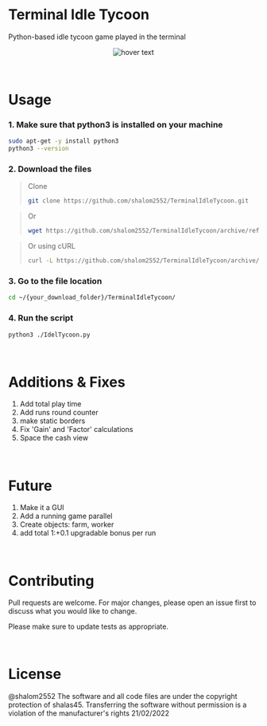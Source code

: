 # Terminal Idle Tycoon
Python-based idle tycoon game played in the terminal

<p align="center">
  <img src="https://i.ibb.co/jgz57S9/Screenshot-2022-02-21-180649.png" title="hover text">
</p>

<br>

# Usage
### 1. Make sure that python3 is installed on your machine
```bash
sudo apt-get -y install python3 
python3 --version
```
### 2. Download the files
> Clone
>```bash
>git clone https://github.com/shalom2552/TerminalIdleTycoon.git
>```

> Or
>```bash
>wget https://github.com/shalom2552/TerminalIdleTycoon/archive/refs/heads/main.zip
>```

> Or using cURL
>```bash
>curl -L https://github.com/shalom2552/TerminalIdleTycoon/archive/refs/heads/main.zip
>```
### 3. Go to the file location
```bash
cd ~/{your_download_folder}/TerminalIdleTycoon/
```
### 4. Run the script
```bash
python3 ./IdelTycoon.py
```
<br>

# Additions & Fixes
  1. Add total play time 
  2. Add runs round counter
  3. make static borders
  4. Fix 'Gain' and 'Factor' calculations
  5. Space the cash view

<br>
  
# Future
  1. Make it a GUI
  2. Add a running game parallel
  3. Create objects: farm, worker
  4. add total 1:+0.1 upgradable bonus per run
  
<br>

# Contributing
Pull requests are welcome. For major changes, please open an issue first to discuss what you would like to change.

Please make sure to update tests as appropriate.

<br>

# License
@shalom2552 The software and all code files are under the copyright protection of shalas45. Transferring the software without permission is a violation of the manufacturer's rights 21/02/2022
